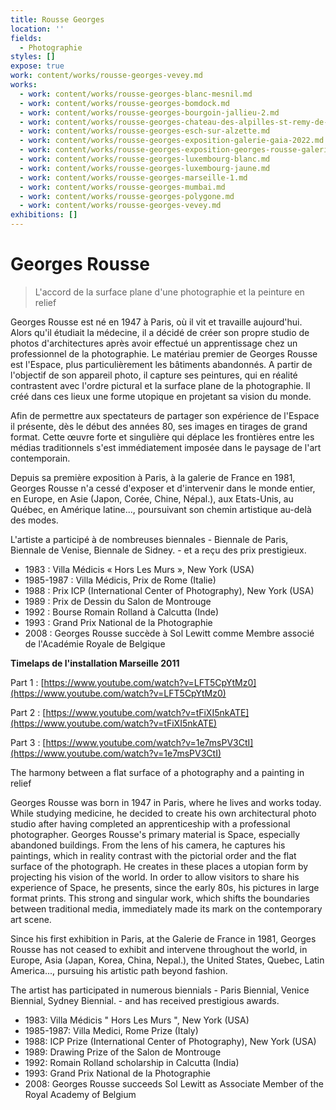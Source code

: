 ```yaml
---
title: Rousse Georges
location: ''
fields:
  - Photographie
styles: []
expose: true
work: content/works/rousse-georges-vevey.md
works:
  - work: content/works/rousse-georges-blanc-mesnil.md
  - work: content/works/rousse-georges-bomdock.md
  - work: content/works/rousse-georges-bourgoin-jallieu-2.md
  - work: content/works/rousse-georges-chateau-des-alpilles-st-remy-de-provence.md
  - work: content/works/rousse-georges-esch-sur-alzette.md
  - work: content/works/rousse-georges-exposition-galerie-gaia-2022.md
  - work: content/works/rousse-georges-exposition-georges-rousse-galerie-gaia.md
  - work: content/works/rousse-georges-luxembourg-blanc.md
  - work: content/works/rousse-georges-luxembourg-jaune.md
  - work: content/works/rousse-georges-marseille-1.md
  - work: content/works/rousse-georges-mumbai.md
  - work: content/works/rousse-georges-polygone.md
  - work: content/works/rousse-georges-vevey.md
exhibitions: []
---
```


# Georges Rousse

> L'accord de la surface plane d'une photographie et la peinture en relief

Georges Rousse est né en 1947 à Paris, où il vit et travaille aujourd'hui. Alors qu'il étudiait la médecine, il a décidé de créer son propre studio de photos d'architectures après avoir effectué un apprentissage chez un professionnel de la photographie. Le matériau premier de Georges Rousse est l'Espace, plus particulièrement les bâtiments abandonnés. A partir de l'objectif de son appareil photo, il capture ses peintures, qui en réalité contrastent avec l'ordre pictural et la surface plane de la photographie. Il créé dans ces lieux une forme utopique en projetant sa vision du monde.

Afin de permettre aux spectateurs de partager son expérience de l'Espace il présente, dès le début des années 80, ses images en tirages de grand format. Cette œuvre forte et singulière qui déplace les frontières entre les médias traditionnels s'est immédiatement imposée dans le paysage de l'art contemporain.

Depuis sa première exposition à Paris, à la galerie de France en 1981, Georges Rousse n'a cessé d'exposer et d'intervenir dans le monde entier, en Europe, en Asie (Japon, Corée, Chine, Népal.), aux Etats-Unis, au Québec, en Amérique latine..., poursuivant son chemin artistique au-delà des modes.

L'artiste a participé à de nombreuses biennales - Biennale de Paris, Biennale de Venise, Biennale de Sidney. - et a reçu des prix prestigieux.

* 1983 : Villa Médicis « Hors Les Murs », New York (USA)
* 1985-1987 : Villa Médicis, Prix de Rome (Italie)
* 1988 : Prix ICP (International Center of Photography), New York (USA)
* 1989 : Prix de Dessin du Salon de Montrouge
* 1992 : Bourse Romain Rolland à Calcutta (Inde)
* 1993 : Grand Prix National de la Photographie
* 2008 : Georges Rousse succède à Sol Lewitt comme Membre associé de l'Académie Royale de Belgique

**Timelaps de l'installation Marseille 2011**

Part 1 : [https://www.youtube.com/watch?v=LFT5CpYtMz0](https://www.youtube.com/watch?v=LFT5CpYtMz0)

Part 2 : [https://www.youtube.com/watch?v=tFiXI5nkATE](https://www.youtube.com/watch?v=tFiXI5nkATE)

Part 3 : [https://www.youtube.com/watch?v=1e7msPV3CtI](https://www.youtube.com/watch?v=1e7msPV3CtI)

The harmony between a flat surface of a photography and a painting in relief

Georges Rousse was born in 1947 in Paris, where he lives and works today. While studying medicine, he decided to create his own architectural photo studio after having completed an apprenticeship with a professional photographer. Georges Rousse's primary material is Space, especially abandoned buildings. From the lens of his camera, he captures his paintings, which in reality contrast with the pictorial order and the flat surface of the photograph. He creates in these places a utopian form by projecting his vision of the world.   In order to allow visitors to share his experience of Space, he presents, since the early 80s, his pictures in large format prints. This strong and singular work, which shifts the boundaries between traditional media, immediately made its mark on the contemporary art scene.

Since his first exhibition in Paris, at the Galerie de France in 1981, Georges Rousse has not ceased to exhibit and intervene throughout the world, in Europe, Asia (Japan, Korea, China, Nepal.), the United States, Quebec, Latin America..., pursuing his artistic path beyond fashion.

The artist has participated in numerous biennials - Paris Biennial, Venice Biennial, Sydney Biennial. - and has received prestigious awards.

* 1983: Villa Médicis " Hors Les Murs ", New York (USA)
* 1985-1987: Villa Medici, Rome Prize (Italy)
* 1988: ICP Prize (International Center of Photography), New York (USA)
* 1989: Drawing Prize of the Salon de Montrouge
* 1992: Romain Rolland scholarship in Calcutta (India)
* 1993: Grand Prix National de la Photographie
* 2008: Georges Rousse succeeds Sol Lewitt as Associate Member of the Royal Academy of Belgium
